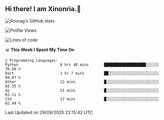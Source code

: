 ## Hi there! I am Xinonria.👋

![Anurag's GitHub stats](https://status-git-main-xinonrias-projects-f26540e3.vercel.app/api?username=xinonria&hide=stars,issues)

<!--START_SECTION:waka-->
![Profile Views](http://img.shields.io/badge/Profile%20Views-0-blue)

![Lines of code](https://img.shields.io/badge/From%20Hello%20World%20I%27ve%20Written-10.1%20million%20lines%20of%20code-blue)

📊 **This Week I Spent My Time On** 

```text
💬 Programming Languages: 
Python                   8 hrs 48 mins       ███████████████████░░░░░░   76.99 % 
Dart                     1 hr 7 mins         ██░░░░░░░░░░░░░░░░░░░░░░░   09.87 % 
Other                    22 mins             █░░░░░░░░░░░░░░░░░░░░░░░░   03.35 % 
Go                       21 mins             █░░░░░░░░░░░░░░░░░░░░░░░░   03.11 % 
CSV                      17 mins             █░░░░░░░░░░░░░░░░░░░░░░░░   02.49 % 
```


 Last Updated on 29/09/2025 22:15:42 UTC
<!--END_SECTION:waka-->

<!--
**xinonria/xinonria** is a ✨ _special_ ✨ repository because its `README.md` (this file) appears on your GitHub profile.

Here are some ideas to get you started:

- 🔭 I’m currently working on ...
- 🌱 I’m currently learning ...
- 👯 I’m looking to collaborate on ...
- 🤔 I’m looking for help with ...
- 💬 Ask me about ...
- 📫 How to reach me: ...
- 😄 Pronouns: ...
- ⚡ Fun fact: ...
-->

